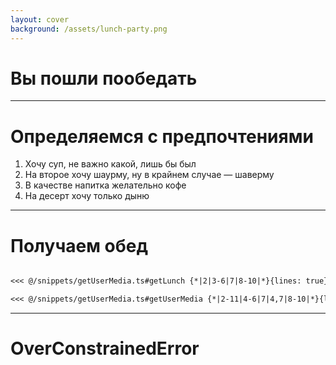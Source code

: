 ```yaml
---
layout: cover
background: /assets/lunch-party.png
---
```


# Вы пошли пообедать

<!-- 
Представим, вы хотите запустить сайт. Ой, то есть, пообедать. И, допустим, вы работаете из офиса. Вы собираете группой людей и решаете куда идти есть. В зависимости от предпочтений, вы 
 -->

--- 

# Определяемся с предпочтениями

<div class="number-blocks">

<v-clicks>

  1. Хочу суп, не важно какой, лишь&nbsp;бы был
  2. На второе хочу шаурму, ну в крайнем случае — шаверму
  3. В качестве напитка желательно кофе
  4. На десерт хочу только дыню 

</v-clicks>

</div>

---

# Получаем обед

````md magic-move

<<< @/snippets/getUserMedia.ts#getLunch {*|2|3-6|7|8-10|*}{lines: true}

<<< @/snippets/getUserMedia.ts#getUserMedia {*|2-11|4-6|7|4,7|8-10|*}{line: true, at: '+2'}

````

---

# OverConstrainedError
